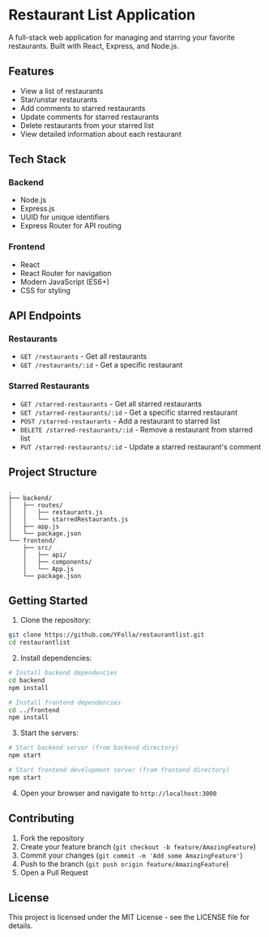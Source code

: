 # Restaurant List Application

A full-stack web application for managing and starring your favorite restaurants. Built with React, Express, and Node.js.

## Features

- View a list of restaurants
- Star/unstar restaurants
- Add comments to starred restaurants
- Update comments for starred restaurants
- Delete restaurants from your starred list
- View detailed information about each restaurant

## Tech Stack

### Backend
- Node.js
- Express.js
- UUID for unique identifiers
- Express Router for API routing

### Frontend
- React
- React Router for navigation
- Modern JavaScript (ES6+)
- CSS for styling

## API Endpoints

### Restaurants
- `GET /restaurants` - Get all restaurants
- `GET /restaurants/:id` - Get a specific restaurant

### Starred Restaurants
- `GET /starred-restaurants` - Get all starred restaurants
- `GET /starred-restaurants/:id` - Get a specific starred restaurant
- `POST /starred-restaurants` - Add a restaurant to starred list
- `DELETE /starred-restaurants/:id` - Remove a restaurant from starred list
- `PUT /starred-restaurants/:id` - Update a starred restaurant's comment

## Project Structure

```
.
├── backend/
│   ├── routes/
│   │   ├── restaurants.js
│   │   └── starredRestaurants.js
│   ├── app.js
│   └── package.json
└── frontend/
    ├── src/
    │   ├── api/
    │   ├── components/
    │   └── App.js
    └── package.json
```

## Getting Started

1. Clone the repository:
```bash
git clone https://github.com/YFolla/restaurantlist.git
cd restaurantlist
```

2. Install dependencies:
```bash
# Install backend dependencies
cd backend
npm install

# Install frontend dependencies
cd ../frontend
npm install
```

3. Start the servers:
```bash
# Start backend server (from backend directory)
npm start

# Start frontend development server (from frontend directory)
npm start
```

4. Open your browser and navigate to `http://localhost:3000`

## Contributing

1. Fork the repository
2. Create your feature branch (`git checkout -b feature/AmazingFeature`)
3. Commit your changes (`git commit -m 'Add some AmazingFeature'`)
4. Push to the branch (`git push origin feature/AmazingFeature`)
5. Open a Pull Request

## License

This project is licensed under the MIT License - see the LICENSE file for details. 